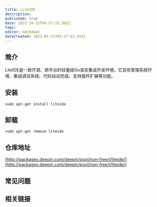 ```yaml
---
title: LiteIDE
description: 
published: true
date: 2022-10-21T04:57:25.502Z
tags: 
editor: markdown
dateCreated: 2022-04-21T03:37:42.244Z
---
```


## 简介

LiteIDE是一款开源、跨平台的轻量级Go语言集成开发环境，它具有管理系统环境、集成调试系统、代码自动完成、支持插件扩展等功能。

## 安装

`sudo apt-get install liteide`

## 卸载

`sudo apt-get remove liteide`

## 仓库地址

[http://packages.deepin.com/deepin/pool/non-free/l/liteide/](http://packages.deepin.com/deepin/pool/non-free/l/liteide/)

## 常见问题

## 相关链接
